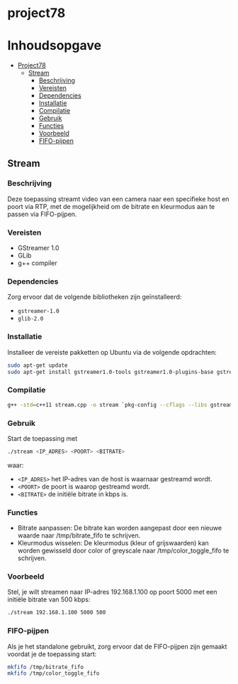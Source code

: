 # project78
# Inhoudsopgave
- [Project78](#project78)
  - [Stream](#stream)
    - [Beschrijving](#beschrijving)
    - [Vereisten](#vereisten)
    - [Dependencies](#dependencies)
    - [Installatie](#installatie)
    - [Compilatie](#compilatie)
    - [Gebruik](#gebruik)
    - [Functies](#functies)
    - [Voorbeeld](#voorbeeld)
    - [FIFO-pijpen](#fifo-pijpen)

## Stream
### Beschrijving
Deze toepassing streamt video van een camera naar een specifieke host en poort via RTP, met de mogelijkheid om de bitrate en kleurmodus aan te passen via FIFO-pijpen.

### Vereisten
- GStreamer 1.0
- GLib
- g++ compiler

### Dependencies
Zorg ervoor dat de volgende bibliotheken zijn geïnstalleerd:
- `gstreamer-1.0`
- `glib-2.0`

### Installatie
Installeer de vereiste pakketten op Ubuntu via de volgende opdrachten:
```sh
sudo apt-get update
sudo apt-get install gstreamer1.0-tools gstreamer1.0-plugins-base gstreamer1.0-plugins-good gstreamer1.0-plugins-bad gstreamer1.0-plugins-ugly libglib2.0-dev g++
```
### Compilatie
```sh
g++ -std=c++11 stream.cpp -o stream `pkg-config --cflags --libs gstreamer-1.0`
```

### Gebruik
Start de toepassing met
```sh
./stream <IP_ADRES> <POORT> <BITRATE>
```
waar:
- `<IP_ADRES>` het IP-adres van de host is waarnaar gestreamd wordt.
- `<POORT>` de poort is waarop gestreamd wordt.
- `<BITRATE>` de initiële bitrate in kbps is.

### Functies
- Bitrate aanpassen: De bitrate kan worden aangepast door een nieuwe waarde naar /tmp/bitrate_fifo te schrijven.
- Kleurmodus wisselen: De kleurmodus (kleur of grijswaarden) kan worden gewisseld door color of greyscale naar /tmp/color_toggle_fifo te schrijven.

### Voorbeeld
Stel, je wilt streamen naar IP-adres 192.168.1.100 op poort 5000 met een initiële bitrate van 500 kbps:
```sh
./stream 192.168.1.100 5000 500
```

### FIFO-pijpen
Als je het standalone gebruikt, zorg ervoor dat de FIFO-pijpen zijn gemaakt voordat je de toepassing start:
```sh
mkfifo /tmp/bitrate_fifo
mkfifo /tmp/color_toggle_fifo
```
